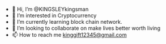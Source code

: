 - 👋 Hi, I’m @KINGSLEYkingsman
- 👀 I’m interested in Cryptocurrency
- 🌱 I’m currently learning block chain network.
- 💞️ I’m looking to collaborate on make lives better worth living
- 📫 How to reach me kinggift12345@gmail.com

<!---
KINGSLEYkingsman/KINGSLEYkingsman is a ✨ special ✨ repository because its `README.md` (this file) appears on your GitHub profile.
You can click the Preview link to take a look at your changes.
--->

